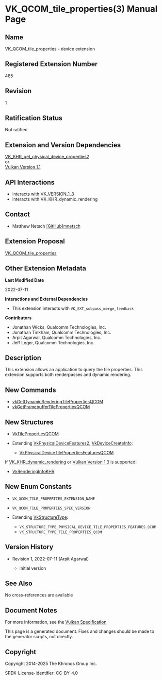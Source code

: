 # VK\_QCOM\_tile\_properties(3) Manual Page

## Name

VK\_QCOM\_tile\_properties - device extension



## [](#_registered_extension_number)Registered Extension Number

485

## [](#_revision)Revision

1

## [](#_ratification_status)Ratification Status

Not ratified

## [](#_extension_and_version_dependencies)Extension and Version Dependencies

[VK\_KHR\_get\_physical\_device\_properties2](https://registry.khronos.org/vulkan/specs/latest/man/html/VK_KHR_get_physical_device_properties2.html)  
or  
[Vulkan Version 1.1](#versions-1.1)

## [](#_api_interactions)API Interactions

- Interacts with VK\_VERSION\_1\_3
- Interacts with VK\_KHR\_dynamic\_rendering

## [](#_contact)Contact

- Matthew Netsch [\[GitHub\]mnetsch](https://github.com/KhronosGroup/Vulkan-Docs/issues/new?body=%5BVK_QCOM_tile_properties%5D%20%40mnetsch%0A%2AHere%20describe%20the%20issue%20or%20question%20you%20have%20about%20the%20VK_QCOM_tile_properties%20extension%2A)

## [](#_extension_proposal)Extension Proposal

[VK\_QCOM\_tile\_properties](https://github.com/KhronosGroup/Vulkan-Docs/tree/main/proposals/VK_QCOM_tile_properties.adoc)

## [](#_other_extension_metadata)Other Extension Metadata

**Last Modified Date**

2022-07-11

**Interactions and External Dependencies**

- This extension interacts with `VK_EXT_subpass_merge_feedback`

**Contributors**

- Jonathan Wicks, Qualcomm Technologies, Inc.
- Jonathan Tinkham, Qualcomm Technologies, Inc.
- Arpit Agarwal, Qualcomm Technologies, Inc.
- Jeff Leger, Qualcomm Technologies, Inc.

## [](#_description)Description

This extension allows an application to query the tile properties. This extension supports both renderpasses and dynamic rendering.

## [](#_new_commands)New Commands

- [vkGetDynamicRenderingTilePropertiesQCOM](https://registry.khronos.org/vulkan/specs/latest/man/html/vkGetDynamicRenderingTilePropertiesQCOM.html)
- [vkGetFramebufferTilePropertiesQCOM](https://registry.khronos.org/vulkan/specs/latest/man/html/vkGetFramebufferTilePropertiesQCOM.html)

## [](#_new_structures)New Structures

- [VkTilePropertiesQCOM](https://registry.khronos.org/vulkan/specs/latest/man/html/VkTilePropertiesQCOM.html)
- Extending [VkPhysicalDeviceFeatures2](https://registry.khronos.org/vulkan/specs/latest/man/html/VkPhysicalDeviceFeatures2.html), [VkDeviceCreateInfo](https://registry.khronos.org/vulkan/specs/latest/man/html/VkDeviceCreateInfo.html):
  
  - [VkPhysicalDeviceTilePropertiesFeaturesQCOM](https://registry.khronos.org/vulkan/specs/latest/man/html/VkPhysicalDeviceTilePropertiesFeaturesQCOM.html)

If [VK\_KHR\_dynamic\_rendering](https://registry.khronos.org/vulkan/specs/latest/man/html/VK_KHR_dynamic_rendering.html) or [Vulkan Version 1.3](#versions-1.3) is supported:

- [VkRenderingInfoKHR](https://registry.khronos.org/vulkan/specs/latest/man/html/VkRenderingInfoKHR.html)

## [](#_new_enum_constants)New Enum Constants

- `VK_QCOM_TILE_PROPERTIES_EXTENSION_NAME`
- `VK_QCOM_TILE_PROPERTIES_SPEC_VERSION`
- Extending [VkStructureType](https://registry.khronos.org/vulkan/specs/latest/man/html/VkStructureType.html):
  
  - `VK_STRUCTURE_TYPE_PHYSICAL_DEVICE_TILE_PROPERTIES_FEATURES_QCOM`
  - `VK_STRUCTURE_TYPE_TILE_PROPERTIES_QCOM`

## [](#_version_history)Version History

- Revision 1, 2022-07-11 (Arpit Agarwal)
  
  - Initial version

## [](#_see_also)See Also

No cross-references are available

## [](#_document_notes)Document Notes

For more information, see the [Vulkan Specification](https://registry.khronos.org/vulkan/specs/latest/html/vkspec.html#VK_QCOM_tile_properties)

This page is a generated document. Fixes and changes should be made to the generator scripts, not directly.

## [](#_copyright)Copyright

Copyright 2014-2025 The Khronos Group Inc.

SPDX-License-Identifier: CC-BY-4.0